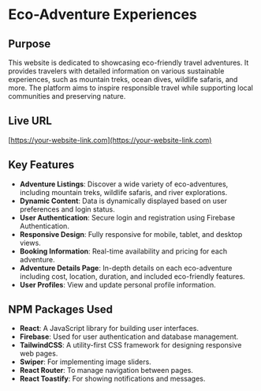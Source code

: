 # Eco-Adventure Experiences

## Purpose
This website is dedicated to showcasing eco-friendly travel adventures. It provides travelers with detailed information on various sustainable experiences, such as mountain treks, ocean dives, wildlife safaris, and more. The platform aims to inspire responsible travel while supporting local communities and preserving nature. 

## Live URL
[https://your-website-link.com](https://your-website-link.com)

## Key Features
- **Adventure Listings**: Discover a wide variety of eco-adventures, including mountain treks, wildlife safaris, and river explorations.
- **Dynamic Content**: Data is dynamically displayed based on user preferences and login status.
- **User Authentication**: Secure login and registration using Firebase Authentication.
- **Responsive Design**: Fully responsive for mobile, tablet, and desktop views.
- **Booking Information**: Real-time availability and pricing for each adventure.
- **Adventure Details Page**: In-depth details on each eco-adventure including cost, location, duration, and included eco-friendly features.
- **User Profiles**: View and update personal profile information.

## NPM Packages Used
- **React**: A JavaScript library for building user interfaces.
- **Firebase**: Used for user authentication and database management.
- **TailwindCSS**: A utility-first CSS framework for designing responsive web pages.
- **Swiper**: For implementing image sliders.
- **React Router**: To manage navigation between pages.
- **React Toastify**: For showing notifications and messages.